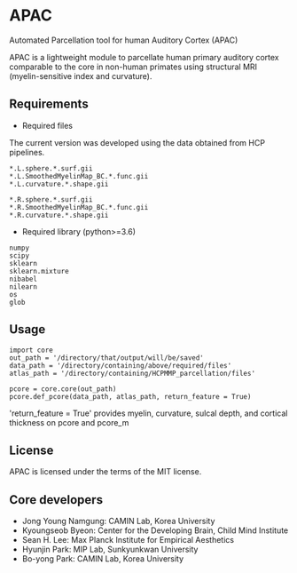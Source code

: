 # APAC
Automated Parcellation tool for human Auditory Cortex (APAC)

APAC is a lightweight module to parcellate human primary auditory cortex comparable to the core in non-human primates using structural MRI (myelin-sensitive index and curvature).


## Requirements
- Required files

The current version was developed using the data obtained from HCP pipelines.
```
*.L.sphere.*.surf.gii
*.L.SmoothedMyelinMap_BC.*.func.gii
*.L.curvature.*.shape.gii

*.R.sphere.*.surf.gii
*.R.SmoothedMyelinMap_BC.*.func.gii
*.R.curvature.*.shape.gii
```

- Required library (python>=3.6)
```
numpy
scipy
sklearn
sklearn.mixture
nibabel
nilearn
os
glob
```

## Usage
```
import core
out_path = '/directory/that/output/will/be/saved'
data_path = '/directory/containing/above/required/files'
atlas_path = '/directory/containing/HCPMMP_parcellation/files'

pcore = core.core(out_path) 
pcore.def_pcore(data_path, atlas_path, return_feature = True)
```
'return_feature = True' provides myelin, curvature, sulcal depth, and cortical thickness on pcore and pcore_m

## License
APAC is licensed under the terms of the MIT license.

## Core developers
- Jong Young Namgung: CAMIN Lab, Korea University
- Kyoungseob Byeon: Center for the Developing Brain, Child Mind Institute
- Sean H. Lee: Max Planck Institute for Empirical Aesthetics
- Hyunjin Park: MIP Lab, Sunkyunkwan University
- Bo-yong Park: CAMIN Lab, Korea University
